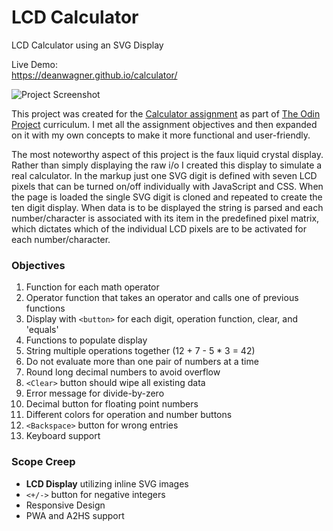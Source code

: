 # LCD Calculator
LCD Calculator using an SVG Display

Live Demo:  
https://deanwagner.github.io/calculator/

![Project Screenshot](https://deanwagner.github.io/calculator/img/calculator-screenshot.png)

This project was created for the [Calculator assignment](https://www.theodinproject.com/paths/full-stack-javascript/courses/javascript/lessons/library) as part of [The Odin Project](https://www.theodinproject.com) curriculum. I met all the assignment objectives and then expanded on it with my own concepts to make it more functional and user-friendly.

The most noteworthy aspect of this project is the faux liquid crystal display. Rather than simply displaying the raw i/o I created this display to simulate a real calculator. In the markup just one SVG digit is defined with seven LCD pixels that can be turned on/off individually with JavaScript and CSS. When the page is loaded the single SVG digit is cloned and repeated to create the ten digit display. When data is to be displayed the string is parsed and each number/character is associated with its item in the predefined pixel matrix, which dictates which of the individual LCD pixels are to be activated for each number/character.

### Objectives

1. Function for each math operator
2. Operator function that takes an operator and calls one of previous functions
3. Display with `<button>` for each digit, operation function, clear, and 'equals'
4. Functions to populate display
5. String multiple operations together (12 + 7 - 5 * 3 = 42)
6. Do not evaluate more than one pair of numbers at a time
7. Round long decimal numbers to avoid overflow
8. `<Clear>` button should wipe all existing data
9. Error message for divide-by-zero
10. Decimal button for floating point numbers
11. Different colors for operation and number buttons
12. `<Backspace>` button for wrong entries
13. Keyboard support

### Scope Creep

* __LCD Display__ utilizing inline SVG images
* `<+/->` button for negative integers
* Responsive Design
* PWA and A2HS support